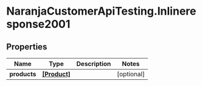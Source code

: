 # NaranjaCustomerApiTesting.Inlineresponse2001

## Properties

Name | Type | Description | Notes
------------ | ------------- | ------------- | -------------
**products** | [**[Product]**](Product.md) |  | [optional] 


